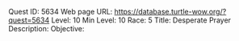 Quest ID: 5634
Web page URL: https://database.turtle-wow.org/?quest=5634
Level: 10
Min Level: 10
Race: 5
Title: Desperate Prayer
Description: 
Objective: 
